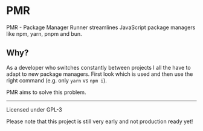 # PMR

PMR - Package Manager Runner streamlines JavaScript package managers like npm, yarn, pnpm and bun.

## Why?

As a developer who switches constantly between projects I all the have to adapt to new package managers.
First look which is used and then use the right command (e.g. only `yarn` vs `npm i`).

PMR aims to solve this problem.

---

Licensed under GPL-3

Please note that this project is still very early and not production ready yet!
